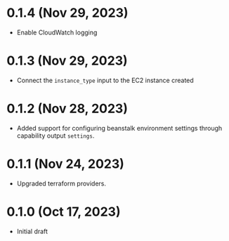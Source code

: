 # 0.1.4 (Nov 29, 2023)
* Enable CloudWatch logging

# 0.1.3 (Nov 29, 2023)
* Connect the `instance_type` input to the EC2 instance created

# 0.1.2 (Nov 28, 2023)
* Added support for configuring beanstalk environment settings through capability output `settings`.

# 0.1.1 (Nov 24, 2023)
* Upgraded terraform providers.

# 0.1.0 (Oct 17, 2023)
* Initial draft
